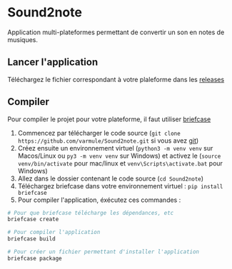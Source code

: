 # Sound2note

Application multi-plateformes permettant de convertir un son en notes de musiques.

## Lancer l'application

Téléchargez le fichier correspondant à votre plaleforme dans les [releases](https://github.com/varmule/Sound2note/releases/latest)

## Compiler

Pour compiler le projet pour votre plateforme, il faut utiliser [briefcase](https://briefcase.readthedocs.io/)

1. Commencez par télécharger le code source (`git clone https://github.com/varmule/Sound2note.git` si vous avez [git](https://git-scm.com/))
2. Créez ensuite un environnement virtuel (`python3 -m venv venv` sur Macos/Linux ou `py3 -m venv venv` sur Windows) et activez le (`source venv/bin/activate` pour mac/linux et `venv\Scripts\activate.bat` pour Windows)
3. Allez dans le dossier contenant le code source (`cd Sound2note`)
4. Téléchargez briefcase dans votre environnement virtuel : `pip install briefcase`
5. Pour compiler l'application, éxécutez ces commandes :

```bash
# Pour que briefcase télécharge les dépendances, etc 
briefcase create

# Pour compiler l'application
briefcase build

# Pour créer un fichier permettant d'installer l'application
briefcase package
```

